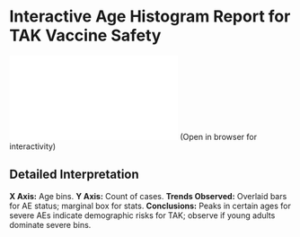 
# Interactive Age Histogram Report for TAK Vaccine Safety

![Age Histogram](../plots/age_histogram.html) (Open in browser for interactivity)

## Detailed Interpretation
**X Axis:** Age bins.
**Y Axis:** Count of cases.
**Trends Observed:** Overlaid bars for AE status; marginal box for stats.
**Conclusions:** Peaks in certain ages for severe AEs indicate demographic risks for TAK; observe if young adults dominate severe bins.
